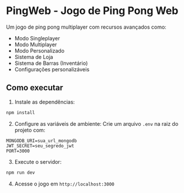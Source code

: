 # PingWeb - Jogo de Ping Pong Web

Um jogo de ping pong multiplayer com recursos avançados como:
- Modo Singleplayer
- Modo Multiplayer
- Modo Personalizado
- Sistema de Loja
- Sistema de Barras (Inventário)
- Configurações personalizáveis

## Como executar

1. Instale as dependências:
```bash
npm install
```

2. Configure as variáveis de ambiente:
Crie um arquivo `.env` na raiz do projeto com:
```
MONGODB_URI=sua_url_mongodb
JWT_SECRET=seu_segredo_jwt
PORT=3000
```

3. Execute o servidor:
```bash
npm run dev
```

4. Acesse o jogo em `http://localhost:3000` 
